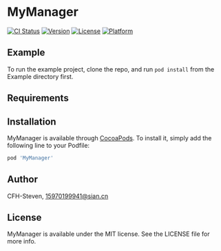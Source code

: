 # MyManager

[![CI Status](https://img.shields.io/travis/CFH-Steven/MyManager.svg?style=flat)](https://travis-ci.org/CFH-Steven/MyManager)
[![Version](https://img.shields.io/cocoapods/v/MyManager.svg?style=flat)](https://cocoapods.org/pods/MyManager)
[![License](https://img.shields.io/cocoapods/l/MyManager.svg?style=flat)](https://cocoapods.org/pods/MyManager)
[![Platform](https://img.shields.io/cocoapods/p/MyManager.svg?style=flat)](https://cocoapods.org/pods/MyManager)

## Example

To run the example project, clone the repo, and run `pod install` from the Example directory first.

## Requirements

## Installation

MyManager is available through [CocoaPods](https://cocoapods.org). To install
it, simply add the following line to your Podfile:

```ruby
pod 'MyManager'
```

## Author

CFH-Steven, 15970199941@sian.cn

## License

MyManager is available under the MIT license. See the LICENSE file for more info.
